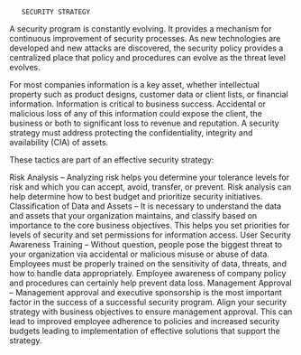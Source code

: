        SECURITY STRATEGY 

A security program is constantly evolving. It provides a mechanism for continuous improvement of security processes. As new technologies are developed and new attacks are discovered, the security policy provides a centralized place that policy and procedures can evolve as the threat level evolves.

For most companies information is a key asset, whether intellectual property such as product designs, customer data or client lists, or financial information. Information is critical to business success. Accidental or malicious loss of any of this information could expose the client, the business or both to significant loss to revenue and reputation.  A security strategy must address protecting the confidentiality, integrity and availability (CIA) of assets.

These tactics are part of an effective security strategy:

Risk Analysis – Analyzing risk helps you determine your tolerance levels for risk and which you can accept, avoid, transfer, or prevent. Risk analysis can help determine how to best budget and prioritize security initiatives.
Classification of Data and Assets – It is necessary to understand the data and assets that your organization maintains, and classify based on importance to the core business objectives. This helps you set priorities for levels of security and set permissions for information access.
User Security Awareness Training – Without question, people pose the biggest threat to your organization via accidental or malicious misuse or abuse of data. Employees must be properly trained on the sensitivity of data, threats, and how to handle data appropriately. Employee awareness of company policy and procedures can certainly help prevent data loss.
Management Approval – Management approval and executive sponsorship is the most important factor in the success of a successful security program. Align your security strategy with business objectives to ensure management approval. This can lead to improved employee adherence to policies and increased security budgets leading to implementation of effective solutions that support the strategy.
